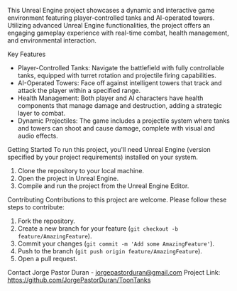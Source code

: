 This Unreal Engine project showcases a dynamic and interactive game environment featuring player-controlled tanks and AI-operated towers. Utilizing advanced Unreal Engine functionalities, the project offers an engaging gameplay experience with real-time combat, health management, and environmental interaction.

Key Features
- Player-Controlled Tanks: Navigate the battlefield with fully controllable tanks, equipped with turret rotation and projectile firing capabilities.
- AI-Operated Towers: Face off against intelligent towers that track and attack the player within a specified range.
- Health Management: Both player and AI characters have health components that manage damage and destruction, adding a strategic layer to combat.
- Dynamic Projectiles: The game includes a projectile system where tanks and towers can shoot and cause damage, complete with visual and audio effects.
  
Getting Started
To run this project, you'll need Unreal Engine (version specified by your project requirements) installed on your system.
1. Clone the repository to your local machine.
2. Open the project in Unreal Engine.
3. Compile and run the project from the Unreal Engine Editor.
   
Contributing
Contributions to this project are welcome. Please follow these steps to contribute:
1. Fork the repository.
2. Create a new branch for your feature (`git checkout -b feature/AmazingFeature`).
3. Commit your changes (`git commit -m 'Add some AmazingFeature'`).
4. Push to the branch (`git push origin feature/AmazingFeature`).
5. Open a pull request.

Contact
Jorge Pastor Duran - jorgepastorduran@gmail.com
Project Link:  https://github.com/JorgePastorDuran/ToonTanks
 

